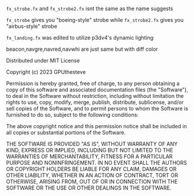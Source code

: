 `fx_strobe.fx` and `fx_strobe2.fx` isnt the same as the name suggests

`fx_strobe` gives you "boeing-style" strobe while `fx_strobe2.fx` gives you "airbus-style" strobe

`fx_landing.fx` was edited to utilize p3dv4's dynamic lighting 


beacon,navgre,navred,navwhi are just same but with diff color


Distributed under MIT License

Copyright (c) 2023 GPUthesteve

Permission is hereby granted, free of charge, to any person obtaining a copy
of this software and associated documentation files (the "Software"), to deal
in the Software without restriction, including without limitation the rights
to use, copy, modify, merge, publish, distribute, sublicense, and/or sell
copies of the Software, and to permit persons to whom the Software is
furnished to do so, subject to the following conditions:

The above copyright notice and this permission notice shall be included in all
copies or substantial portions of the Software.

THE SOFTWARE IS PROVIDED "AS IS", WITHOUT WARRANTY OF ANY KIND, EXPRESS OR
IMPLIED, INCLUDING BUT NOT LIMITED TO THE WARRANTIES OF MERCHANTABILITY,
FITNESS FOR A PARTICULAR PURPOSE AND NONINFRINGEMENT. IN NO EVENT SHALL THE
AUTHORS OR COPYRIGHT HOLDERS BE LIABLE FOR ANY CLAIM, DAMAGES OR OTHER
LIABILITY, WHETHER IN AN ACTION OF CONTRACT, TORT OR OTHERWISE, ARISING FROM,
OUT OF OR IN CONNECTION WITH THE SOFTWARE OR THE USE OR OTHER DEALINGS IN THE
SOFTWARE.